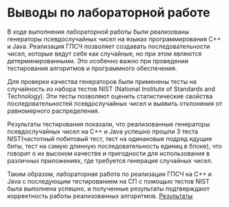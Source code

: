 # Выводы по лабораторной работе
В ходе выполнения лабораторной работы были реализованы генераторы псевдослучайных чисел на языках программирования C++ и Java. Реализация ГПСЧ позволяет создавать последовательности чисел, которые ведут себя как случайные, но при этом являются детерминированными. Это особенно важно при проведении тестирования алгоритмов и программного обеспечения.

Для проверки качества генераторов были применены тесты на случайность из набора тестов NIST (National Institute of Standards and Technology). Эти тесты позволяют оценить статистические свойства последовательностей псевдослучайных чисел и выявить отклонения от равномерного распределения.

Результаты тестирования показали, что реализованные генераторы псевдослучайных чисел на C++ и Java успешно прошли 3 теста NIST(частотный побитовый тест, тест на одинаковые подряд идущие биты, тест на самую длинную последовательность единиц в блоке), что говорит о их высоком качестве и пригодности для использования в различных приложениях, где требуется генерация случайных чисел.

Таким образом, лабораторная работа по реализации ГПСЧ на C++ и Java с последующим тестированием на СП с помощью тестов NIST была выполнена успешно, и полученные результаты подтверждают корректность работы реализованных алгоритмов.
[Результаты](./result.md)
